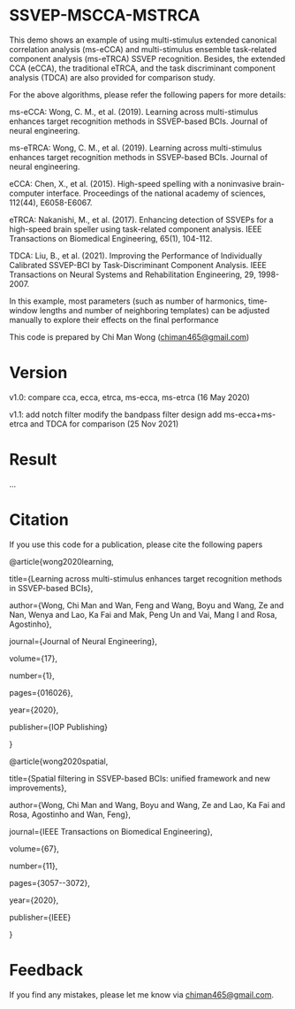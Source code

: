 # SSVEP-MSCCA-MSTRCA

This demo shows an example of using multi-stimulus extended canonical correlation analysis (ms-eCCA) and multi-stimulus ensemble task-related component analysis (ms-eTRCA) SSVEP recognition. Besides, the extended CCA (eCCA), the traditional eTRCA, and the task discriminant component analysis (TDCA) are also provided for comparison study.

For the above algorithms, please refer the following papers for more details:

ms-eCCA: Wong, C. M., et al. (2019). Learning across multi-stimulus enhances target recognition methods in SSVEP-based BCIs. Journal of neural engineering.

ms-eTRCA: Wong, C. M., et al. (2019). Learning across multi-stimulus enhances target recognition methods in SSVEP-based BCIs. Journal of neural engineering.

eCCA: Chen, X., et al. (2015). High-speed spelling with a noninvasive brain-computer interface. Proceedings of the national academy of sciences, 112(44), E6058-E6067.

eTRCA: Nakanishi, M., et al. (2017). Enhancing detection of SSVEPs for a high-speed brain speller using task-related component analysis. IEEE Transactions on Biomedical Engineering, 65(1), 104-112.

TDCA: Liu, B., et al. (2021). Improving the Performance of Individually Calibrated SSVEP-BCI by Task-Discriminant Component Analysis. IEEE Transactions on Neural Systems and Rehabilitation Engineering, 29, 1998-2007.

In this example, most parameters (such as number of harmonics, time-window lengths and number of neighboring templates) can be adjusted manually to explore their effects on the final performance

This code is prepared by Chi Man Wong (chiman465@gmail.com)

# Version
v1.0: 
compare cca, ecca, etrca, ms-ecca, ms-etrca (16 May 2020)

v1.1: 
add notch filter
modify the bandpass filter design
add ms-ecca+ms-etrca and TDCA for comparison (25 Nov 2021)

# Result
...

# Citation

If you use this code for a publication, please cite the following papers

@article{wong2020learning,

   title={Learning across multi-stimulus enhances target recognition methods in SSVEP-based BCIs},
   
   author={Wong, Chi Man and Wan, Feng and Wang, Boyu and Wang, Ze and Nan, Wenya and Lao, Ka Fai and Mak, Peng Un and Vai, Mang I and Rosa, Agostinho},
   
   journal={Journal of Neural Engineering},
   
   volume={17},
   
   number={1},
   
   pages={016026},
   
   year={2020},
   
   publisher={IOP Publishing}
   
 }
 
 @article{wong2020spatial,
 
  title={Spatial filtering in SSVEP-based BCIs: unified framework and new improvements},
  
  author={Wong, Chi Man and Wang, Boyu and Wang, Ze and Lao, Ka Fai and Rosa, Agostinho and Wan, Feng},
  
  journal={IEEE Transactions on Biomedical Engineering},
  
  volume={67},
  
  number={11},
  
  pages={3057--3072},
  
  year={2020},
  
  publisher={IEEE}
  
}

# Feedback

If you find any mistakes, please let me know via chiman465@gmail.com.
